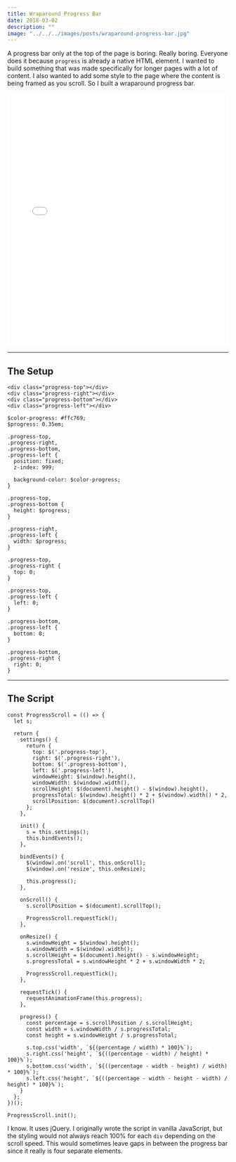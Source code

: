 ```yaml
---
title: Wraparound Progress Bar
date: 2018-03-02
description: ""
image: "../../../images/posts/wraparound-progress-bar.jpg"
---
```

A progress bar only at the top of the page is boring. Really boring. Everyone does it because <code>progress</code> is already a native HTML element. I wanted to build something that was made specifically for longer pages with a lot of content. I also wanted to add some style to the page where the content is being framed as you scroll. So I built a wraparound progress bar.

<div class="flex-vid">
  <iframe height="575" scrolling="no" title="Wraparound Progress Bar" src="//codepen.io/thomasvaeth/embed/XZQWMW/?height=265&theme-id=0&default-tab=result&embed-version=2" frameborder="no" allowtransparency="true" allowfullscreen="true" style="width: 100%;"></iframe>
</div>

<hr/>

## The Setup
~~~~
<div class="progress-top"></div>
<div class="progress-right"></div>
<div class="progress-bottom"></div>
<div class="progress-left"></div>
~~~~

~~~~
$color-progress: #ffc769;
$progress: 0.35em;

.progress-top,
.progress-right,
.progress-bottom,
.progress-left {
  position: fixed;
  z-index: 999;

  background-color: $color-progress;
}

.progress-top,
.progress-bottom {
  height: $progress;
}

.progress-right,
.progress-left {
  width: $progress;
}

.progress-top,
.progress-right {
  top: 0;
}

.progress-top,
.progress-left {
  left: 0;
}

.progress-bottom,
.progress-left {
  bottom: 0;
}

.progress-bottom,
.progress-right {
  right: 0;
}
~~~~

<hr/>

## The Script
~~~~
const ProgressScroll = (() => {
  let s;

  return {
    settings() {
      return {
        top: $('.progress-top'),
        right: $('.progress-right'),
        bottom: $('.progress-bottom'),
        left: $('.progress-left'),
        windowHeight: $(window).height(),
        windowWidth: $(window).width(),
        scrollHeight: $(document).height() - $(window).height(),
        progressTotal: $(window).height() * 2 + $(window).width() * 2,
        scrollPosition: $(document).scrollTop()
      };
    },

    init() {
      s = this.settings();
      this.bindEvents();
    },

    bindEvents() {
      $(window).on('scroll', this.onScroll);
      $(window).on('resize', this.onResize);

      this.progress();
    },

    onScroll() {
      s.scrollPosition = $(document).scrollTop();

      ProgressScroll.requestTick();
    },

    onResize() {
      s.windowHeight = $(window).height();
      s.windowWidth = $(window).width();
      s.scrollHeight = $(document).height() - s.windowHeight;
      s.progressTotal = s.windowHeight * 2 + s.windowWidth * 2;

      ProgressScroll.requestTick();
    },

    requestTick() {
      requestAnimationFrame(this.progress);
    },

    progress() {
      const percentage = s.scrollPosition / s.scrollHeight;
      const width = s.windowWidth / s.progressTotal;
      const height = s.windowHeight / s.progressTotal;

      s.top.css('width', `${(percentage / width) * 100}%`);
      s.right.css('height', `${((percentage - width) / height) * 100}%`);
      s.bottom.css('width', `${((percentage - width - height) / width) * 100}%`);
      s.left.css('height', `${((percentage - width - height - width) / height) * 100}%`);
    }
  };
})();

ProgressScroll.init();
~~~~

<p>I know. It uses jQuery. I originally wrote the script in vanilla JavaScript, but the styling would not always reach 100% for each <code>div</code> depending on the scroll speed. This would sometimes leave gaps in between the progress bar since it really is four separate elements.</p>
